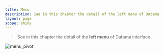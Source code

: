 ```yaml
---
title: Menu
description: See in this chapter the detail of the left menu of Datama interface.
layout: page
scope: shiny
---
```


> See in this chapter the detail of the **left menu** of Datama interface

![menu_pivot]({{site.url}}/{{site.baseurl}}/core_app/pivot/web_application/images/pivotmenu.png)
